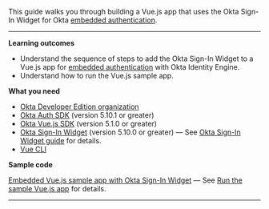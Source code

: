 This guide walks you through building a Vue.js app that uses the Okta Sign-In Widget for Okta [embedded authentication](/docs/concepts/redirect-vs-embedded/#embedded-authentication).

---

**Learning outcomes**

* Understand the sequence of steps to add the Okta Sign-In Widget to a Vue.js app for [embedded authentication](/docs/concepts/redirect-vs-embedded/#embedded-authentication) with Okta Identity Engine.
* Understand how to run the Vue.js sample app.

**What you need**

* [Okta Developer Edition organization](https://developer.okta.com/signup/)
* [Okta Auth SDK](/docs/guides/oie-embedded-common-org-setup/) (version 5.10.1 or greater)
* [Okta Vue.js SDK](https://github.com/okta/okta-vue) (version 5.1.0 or greater)
* [Okta Sign-In Widget](https://github.com/okta/okta-signin-widget) (version 5.10.0 or greater) &mdash; See [Okta Sign-In Widget guide](/code/javascript/okta_sign-in_widget/) for details.
* [Vue CLI](https://cli.vuejs.org/guide/installation.html)

**Sample code**

[Embedded Vue.js sample app with Okta Sign-In Widget](https://github.com/okta/samples-js-vue/tree/master/custom-login) &mdash; See [Run the sample Vue.js app](#run-the-sample-vue-js-app) for details.

---